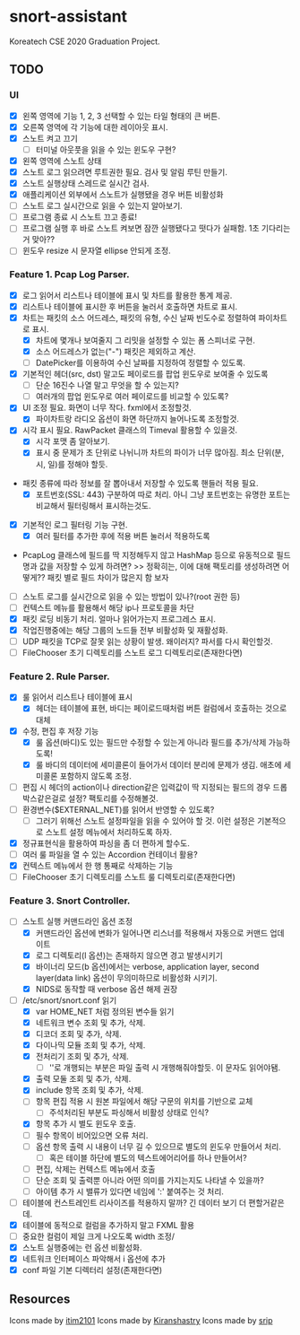 # snort-assistant
Koreatech CSE 2020 Graduation Project.

## TODO
### UI
- [X] 왼쪽 영역에 기능 1, 2, 3 선택할 수 있는 타일 형태의 큰 버튼.
- [X] 오른쪽 영역에 각 기능에 대한 레이아웃 표시.
- [X] 스노트 켜고 끄기
  - [ ] 터미널 아웃풋을 읽을 수 있는 윈도우 구현?
- [X] 왼쪽 영역에 스노트 상태
- [X] 스노트 로그 읽으려면 루트권한 필요. 검사 및 알림 루틴 만들기.
- [X] 스노트 실행상태 스레드로 실시간 검사.
- [X] 애플리케이션 외부에서 스노트가 실행됐을 경우 버튼 비활성화
- [ ] 스노트 로그 실시간으로 읽을 수 있는지 알아보기.
- [ ] 프로그램 종료 시 스노트 끄고 종료!
- [ ] 프로그램 실행 후 바로 스노트 켜보면 잠깐 실행됐다고 떳다가 실패함. 1초 기다리는거 맞아??
- [ ] 윈도우 resize 시 문자열 ellipse 안되게 조정.

### Feature 1. Pcap Log Parser.
- [X] 로그 읽어서 리스트나 테이블에 표시 및 차트를 활용한 통계 제공.
- [X] 리스트나 테이블에 표시한 후 버튼을 눌러서 호출하면 차트로 표시.
- [X] 차트는 패킷의 소스 어드레스, 패킷의 유형, 수신 날짜 빈도수로 정렬하여 파이차트로 표시.
  - [X] 차트에 몇개나 보여줄지 그 리밋을 설정할 수 있는 폼 스피너로 구현.
  - [X] 소스 어드레스가 없는("-") 패킷은 제외하고 계산.
  - [ ] DatePicker를 이용하여 수신 날짜를 지정하여 정렬할 수 있도록.
- [X] 기본적인 헤더(src, dst) 말고도 페이로드를 팝업 윈도우로 보여줄 수 있도록
  - [ ] 단순 16진수 나열 말고 무엇을 할 수 있는지?
  - [ ] 여러개의 팝업 윈도우로 여러 페이로드를 비교할 수 있도록?
- [X] UI 조정 필요. 화면이 너무 작다. fxml에서 조정할것.
  - [X] 파이차트랑 라디오 옵션이 화면 하단까지 늘어나도록 조정할것.
- [X] 시각 표시 필요. RawPacket 클래스의 Timeval 활용할 수 있을것.
  - [X] 시각 포맷 좀 알아보기.
  - [X] 표시 중 문제가 초 단위로 나뉘니까 차트의 파이가 너무 많아짐. 최소 단위(분, 시, 일)를 정해야 할듯.
- 패킷 종류에 따라 정보를 잘 뽑아내서 저장할 수 있도록 핸들러 적용 필요.
  - [X] 포트번호(SSL: 443) 구분하여 따로 처리. 아니 그냥 포트번호는 유명한 포트는 비교해서 필터링해서 표시하는것도.
- [X] 기본적인 로그 필터링 기능 구현.
  - [X] 여러 필터를 추가한 후에 적용 버튼 눌러서 적용하도록
- PcapLog 클래스에 필드를 딱 지정해두지 않고 HashMap 등으로 유동적으로 필드명과 값을 저장할 수 있게 하려면? >> 정확히는, 이에 대해 팩토리를 생성하려면 어떻게?? 패킷 별로 필드 차이가 많은지 함 보자
- [ ] 스노트 로그를 실시간으로 읽을 수 있는 방법이 있나?(root 권한 등)
- [ ] 컨텍스트 메뉴를 활용해서 해당 ip나 프로토콜을 차단
- [X] 패킷 로딩 비동기 처리. 얼마나 읽어가는지 프로그레스 표시.
- [X] 작업진행중에는 해당 그룹의 노드들 전부 비활성화 및 재활성화.
- [ ] UDP 패킷을 TCP로 잘못 읽는 상황이 발생. 왜이러지? 파서를 다시 확인할것.
- [ ] FileChooser 초기 디렉토리를 스노트 로그 디렉토리로(존재한다면)

### Feature 2. Rule Parser.
- [X] 룰 읽어서 리스트나 테이블에 표시
  - [X] 헤더는 테이블에 표현, 바디는 페이로드때처럼 버튼 컬럼에서 호출하는 것으로 대체
- [X] 수정, 편집 후 저장 기능
  - [X] 룰 옵션(바디)도 있는 필드만 수정할 수 있는게 아니라 필드를 추가/삭제 가능하도록!
  - [X] 룰 바디의 데이터에 세미콜론이 들어가서 데이터 분리에 문제가 생김. 애초에 세미콜론 포함하지 않도록 조정.
- [ ] 편집 시 헤더의 action이나 direction같은 입력값이 딱 지정되는 필드의 경우 드롭박스같은걸로 설정? 팩토리를 수정해볼것.
- [ ] 환경변수($EXTERNAL_NET)를 읽어서 반영할 수 있도록?
  - [ ] 그러기 위해선 스노트 설정파일을 읽을 수 있어야 할 것. 이런 설정은 기본적으로 스노트 설정 메뉴에서 처리하도록 하자.
- [X] 정규표현식을 활용하여 파싱을 좀 더 편하게 할수도.
- [ ] 여러 룰 파일을 열 수 있는 Accordion 컨테이너 활용?
- [X] 컨텍스트 메뉴에서 한 행 통째로 삭제하는 기능
- [ ] FileChooser 초기 디렉토리를 스노트 룰 디렉토리로(존재한다면)

### Feature 3. Snort Controller.
- [ ] 스노트 실행 커맨드라인 옵션 조정
  - [X] 커맨드라인 옵션에 변화가 일어나면 리스너를 적용해서 자동으로 커맨드 업데이트
  - [X] 로그 디렉토리(l 옵션)는 존재하지 않으면 경고 발생시키기
  - [X] 바이너리 모드(b 옵션)에서는 verbose, application layer, second layer(data link) 옵션이 무의미하므로 비활성화 시키기.
  - [X] NIDS로 동작할 때 verbose 옵션 해제 권장
- [ ] /etc/snort/snort.conf 읽기
  - [X] var HOME_NET 처럼 정의된 변수들 읽기
  - [X] 네트워크 변수 조회 및 추가, 삭제.
  - [X] 디코더 조회 및 추가, 삭제.
  - [X] 다이나믹 모듈 조회 및 추가, 삭제.
  - [X] 전처리기 조회 및 추가, 삭제.
    - [ ] '\'로 개행되는 부분은 파일 출력 시 개행해줘야할듯. 이 문자도 읽어야됌.
  - [X] 출력 모둘 조회 및 추가, 삭제.
  - [X] include 항목 조회 및 추가, 삭제.
  - [ ] 항목 편집 적용 시 원본 파일에서 해당 구문의 위치를 기반으로 교체
    - [ ] 주석처리된 부분도 파싱해서 비활성 상태로 인식?
  - [X] 항목 추가 시 별도 윈도우 호출.
  - [ ] 필수 항목이 비어있으면 오류 처리.
  - [ ] 옵션 항목 출력 시 내용이 너무 길 수 있으므로 별도의 윈도우 만들어서 처리.
    - [ ] 혹은 테이블 하단에 별도의 텍스트에어리어를 하나 만들어서?
  - [ ] 편집, 삭제는 컨텍스트 메뉴에서 호출
  - [ ] 단순 조회 및 출력뿐 아니라 어떤 의미를 가지는지도 나타낼 수 있을까?
  - [ ] 아이템 추가 시 밸류가 있다면 네임에 ':' 붙여주는 것 처리.
- [ ] 테이블에 컨스트레인트 리사이즈를 적용하지 말까? 긴 데이터 보기 더 편할거같은데.
- [X] 테이블에 동적으로 컬럼을 추가하지 말고 FXML 활용
- [ ] 중요한 컬럼이 제일 크게 나오도록 width 조정/
- [X] 스노트 실행중에는 런 옵션 비활성화.
- [X] 네트워크 인터페이스 파악해서 i 옵션에 추가
- [X] conf 파일 기본 디렉터리 설정(존재한다면)

## Resources
Icons made by [itim2101](https://www.flaticon.com/authors/itim2101)
Icons made by [Kiranshastry](https://www.flaticon.com/free-icon/rules_760172)
Icons made by [srip](https://www.flaticon.com/authors/srip)

